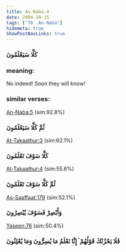 ```yaml
---
title: An-Naba:4
date: 2004-10-15
tags: ["78 .An-Naba"]
hidemeta: true 
ShowPostNavLinks: true 
---
```

### كَلَّا سَيَعْلَمُونَ
### meaning: 
No indeed! Soon they will know!
### similar verses: 

[An-Naba:5](/78/5) (sim:92.8%)

### ثُمَّ كَلَّا سَيَعْلَمُونَ

[At-Takaathur:3](/102/3) (sim:62.1%)

### كَلَّا سَوْفَ تَعْلَمُونَ

[At-Takaathur:4](/102/4) (sim:55.6%)

### ثُمَّ كَلَّا سَوْفَ تَعْلَمُونَ

[As-Saaffaat:179](/37/179) (sim:52.1%)

### وَأَبْصِرْ فَسَوْفَ يُبْصِرُونَ

[Yaseen:76](/36/76) (sim:50.4%)

### فَلَا يَحْزُنْكَ قَوْلُهُمْ ۘ إِنَّا نَعْلَمُ مَا يُسِرُّونَ وَمَا يُعْلِنُونَ
